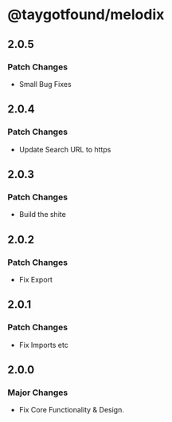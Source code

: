# @taygotfound/melodix

## 2.0.5

### Patch Changes

- Small Bug Fixes

## 2.0.4

### Patch Changes

- Update Search URL to https

## 2.0.3

### Patch Changes

- Build the shite

## 2.0.2

### Patch Changes

- Fix Export

## 2.0.1

### Patch Changes

- Fix Imports etc

## 2.0.0

### Major Changes

- Fix Core Functionality & Design.

